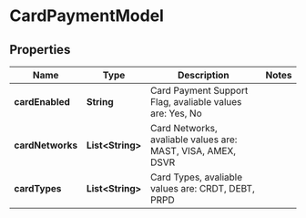 
# CardPaymentModel

## Properties
Name | Type | Description | Notes
------------ | ------------- | ------------- | -------------
**cardEnabled** | **String** | Card Payment Support Flag, avaliable values are: Yes, No | 
**cardNetworks** | **List&lt;String&gt;** | Card Networks, avaliable values are: MAST, VISA, AMEX, DSVR | 
**cardTypes** | **List&lt;String&gt;** | Card Types, avaliable values are: CRDT, DEBT, PRPD | 




